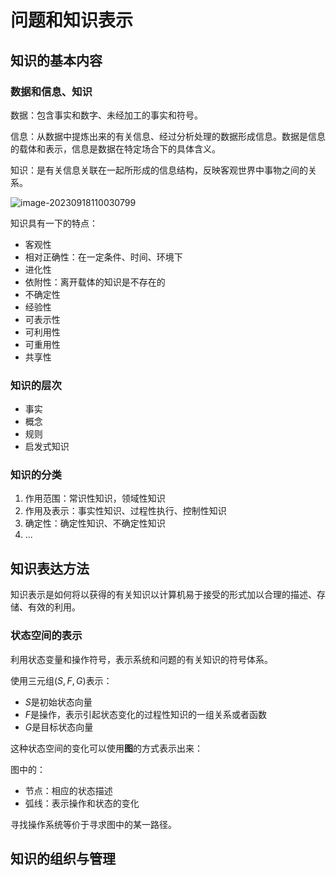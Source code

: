 # 问题和知识表示

## 知识的基本内容

### 数据和信息、知识

数据：包含事实和数字、未经加工的事实和符号。

信息：从数据中提炼出来的有关信息、经过分析处理的数据形成信息。数据是信息的载体和表示，信息是数据在特定场合下的具体含义。

知识：是有关信息关联在一起所形成的信息结构，反映客观世界中事物之间的关系。

![image-20230918110030799](./question-knowledge/image-20230918110030799.png)

知识具有一下的特点：

- 客观性
- 相对正确性：在一定条件、时间、环境下
- 进化性
- 依附性：离开载体的知识是不存在的
- 不确定性
- 经验性
- 可表示性
- 可利用性
- 可重用性
- 共享性

### 知识的层次

- 事实
- 概念
- 规则
- 启发式知识

### 知识的分类

1. 作用范围：常识性知识，领域性知识
2. 作用及表示：事实性知识、过程性执行、控制性知识
3. 确定性：确定性知识、不确定性知识
4. ...

## 知识表达方法

知识表示是如何将以获得的有关知识以计算机易于接受的形式加以合理的描述、存储、有效的利用。

### 状态空间的表示

利用状态变量和操作符号，表示系统和问题的有关知识的符号体系。

使用三元组$(S, F, G)$表示：

- $S$是初始状态向量
- $F$是操作，表示引起状态变化的过程性知识的一组关系或者函数
- $G$是目标状态向量

这种状态空间的变化可以使用**图**的方式表示出来：

图中的：

- 节点：相应的状态描述
- 弧线：表示操作和状态的变化

寻找操作系统等价于寻求图中的某一路径。

## 知识的组织与管理

